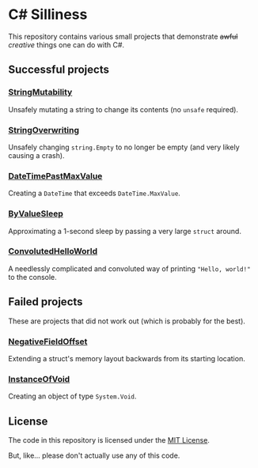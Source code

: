 # C# Silliness

This repository contains various small projects that demonstrate ~~awful~~ *creative* things one can do with C#.

## Successful projects

### [StringMutability](./src/StringMutability)

Unsafely mutating a string to change its contents (no `unsafe` required).

### [StringOverwriting](./src/StringOverwriting)

Unsafely changing `string.Empty` to no longer be empty (and very likely causing a crash).

### [DateTimePastMaxValue](./src/DateTimePastMaxValue)

Creating a `DateTime` that exceeds `DateTime.MaxValue`.

### [ByValueSleep](./src/ByValueSleep)

Approximating a 1-second sleep by passing a very large `struct` around.

### [ConvolutedHelloWorld](./src/ConvolutedHelloWorld)

A needlessly complicated and convoluted way of printing `"Hello, world!"` to the console.

## Failed projects

These are projects that did not work out (which is probably for the best).

### [NegativeFieldOffset](./src/NegativeFieldOffset)

Extending a struct's memory layout backwards from its starting location.

### [InstanceOfVoid](./src/InstanceOfVoid)

Creating an object of type `System.Void`.

## License

The code in this repository is licensed under the [MIT License](./LICENSE).

But, like... please don't actually use any of this code.
